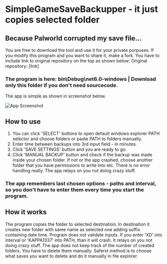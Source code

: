 # SimpleGameSaveBackupper - it just copies selected folder
## Because Palworld corrupted my save file...
You are free to download the tool and use it for your private porpuses. If you modify this program and you want to share it, make a fork. You have to include link to original repository on the top as shown below: Original repository: [link]

### The program is here: bin\Debug\net6.0-windows | Download only this folder if you don't need sourcecode.
The app is simple as shown in screenshot below.

![App Screenshot]([https://github.com/0AwsD0/SimpleGameSaveBackuper/screenshots/1.png](https://github.com/0AwsD0/SimpleGameSaveBackupper/blob/main/screenshots/1.png))
## How to use
1. You can click 'SELECT' buttons to open default windows explorer PATH selector and choose folders or paste PATH to folders manually.
2. Enter time between backups into 3rd input field - in minutes.
3. Click 'SAVE SETTINGS' button and you are ready to go.
4. Click 'MANUAL BACKUP' button and check if the backup was made inside your chosen folder. If not or the app crashed, choose another folder that you have permissions to write into etc. There is no error handling really. The app relays on you not doing crazy stuff.

### The app remembers last chosen options - paths and interval, so you don't have to enter them every time you start the program.

## How it works
The program copies the folder to selected destination. In destination it creates new folder with  same name as selected one adding suffix containing date time. Program does not validate inputs. If you enter 'XD' into interval or 'KAPPA1337' into PATH, than it will crash. It relays on you not doing crazy stuff. The app does not keep track of the number of created folders. You have to delete them manually. Saferst method is to choose what saves you want to delete and do it manually in file explorer.
